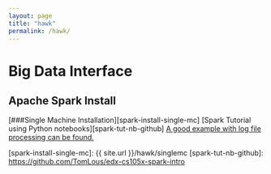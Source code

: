 ```yaml
---
layout: page
title: "hawk"
permalink: /hawk/
---
```


# Big Data Interface

## Apache Spark Install

[###Single Machine Installation][spark-install-single-mc]
[Spark Tutorial using Python notebooks][spark-tut-nb-github]
  [A good example with log file processing can be found.](https://databricks-prod-cloudfront.cloud.databricks.com/public/4027ec902e239c93eaaa8714f173bcfc/3028578575257100/55956661433801/6146760098651560/latest.html)

[spark-install-single-mc]: {{ site.url }}/hawk/singlemc
[spark-tut-nb-github]: https://github.com/TomLous/edx-cs105x-spark-intro
